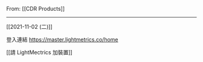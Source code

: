 From: [[CDR Products]]

---

[[2021-11-02 (二)]]

登入連結
https://master.lightmetrics.co/home

[[請 LightMectrics 加裝置]]
